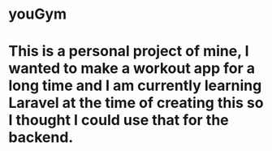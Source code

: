 # youGym


This is a personal project of mine, I wanted to make a workout app for a long time and I am currently learning Laravel at the time of creating this so I thought I could use that for the backend.
=======
